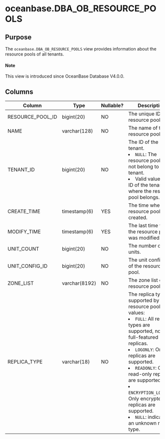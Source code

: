 # oceanbase.DBA_OB_RESOURCE_POOLS

## Purpose

The `oceanbase.DBA_OB_RESOURCE_POOLS` view provides information about the resource pools of all tenants.

<main id="notice" type='explain'>
  <h4>Note</h4>
  <p>This view is introduced since OceanBase Database V4.0.0. </p>
</main>

## Columns

| Column | Type | Nullable? | Description |
|--------------|----------------|------------|-------------------------------------|
| RESOURCE_POOL_ID | bigint(20) | NO | The unique ID of a resource pool. |
| NAME | varchar(128) | NO | The name of the resource pool. |
| TENANT_ID | bigint(20) | NO | The ID of the tenant. <li> `NULL`: The resource pool does not belong to any tenant.   <li> Valid value: the ID of the tenant where the resource pool belongs. |
| CREATE_TIME | timestamp(6) | YES | The time when the resource pool was created. |
| MODIFY_TIME | timestamp(6) | YES | The last time when the resource pool was modified. |
| UNIT_COUNT | bigint(20) | NO | The number of units. |
| UNIT_CONFIG_ID | bigint(20) | NO | The unit config ID of the resource pool. |
| ZONE_LIST | varchar(8192) | NO | The zone list of the resource pool. |
| REPLICA_TYPE | varchar(18) | NO | The replica type supported by the resource pool. Valid values: <li> `FULL`: All replica types are supported, not only full-featured replicas.   <li> `LOGONLY`: Only log replicas are supported.   <li> `READONLY`: Only read-only replicas are supported.   <li> `ENCRYPTION_LOGONLY`: Only encrypted log replicas are supported.   <li> `NULL`: indicates an unknown replica type. |
